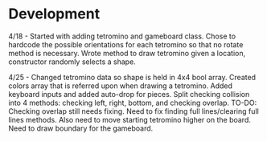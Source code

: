 # Development

4/18 - Started with adding tetromino and gameboard class. 
       Chose to hardcode the possible orientations for each tetromino so that no rotate method is necessary.
       Wrote method to draw tetromino given a location, constructor randomly selects a shape.
       
4/25 - Changed tetromino data so shape is held in 4x4 bool array.
       Created colors array that is referred upon when drawing a tetromino.
       Added keyboard inputs and added auto-drop for pieces.
       Split checking collision into 4 methods: checking left, right, bottom, and checking overlap.
       TO-DO:
       Checking overlap still needs fixing.
       Need to fix finding full lines/clearing full lines methods.
       Also need to move starting tetromino higher on the board.
       Need to draw boundary for the gameboard.

